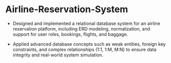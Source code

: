# Airline-Reservation-System
- Designed and implemented a relational database system for an airline reservation platform, including ERD modeling, normalization, and support for user roles, bookings, flights, and baggage.

- Applied advanced database concepts such as weak entities, foreign key constraints, and complex relationships (1:1, 1:M, M:N) to ensure data integrity and real-world system simulation.

